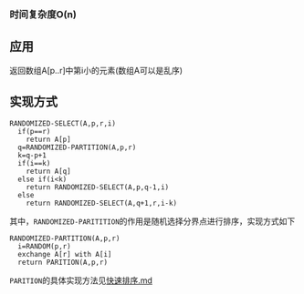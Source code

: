 ### 时间复杂度O(n)
## 应用
返回数组A[p..r]中第i小的元素(数组A可以是乱序)  
## 实现方式
```
RANDOMIZED-SELECT(A,p,r,i)
  if(p==r)
    return A[p]
  q=RANDOMIZED-PARTITION(A,p,r)
  k=q-p+1
  if(i==k)
    return A[q]
  else if(i<k)
    return RANDOMIZED-SELECT(A,p,q-1,i)
  else
    return RANDOMIZED-SELECT(A,q+1,r,i-k)
```
其中，```RANDOMIZED-PARITITION```的作用是随机选择分界点进行排序，实现方式如下
```
RANDOMIZED-PARTITION(A,p,r)
  i=RANDOM(p,r)
  exchange A[r] with A[i]
  return PARITION(A,p,r)
```
```PARITION```的具体实现方法见[快速排序.md](https://github.com/DAC8811/notes_of_Introduction_of_Algorithms/blob/master/%E6%8E%92%E5%BA%8F%E7%AE%97%E6%B3%95%E5%92%8C%E9%A1%BA%E5%BA%8F%E7%BB%9F%E8%AE%A1%E9%87%8F/%E5%BF%AB%E9%80%9F%E6%8E%92%E5%BA%8F.md)
